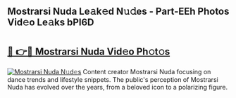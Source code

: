 ## Mostrarsi Nuda Le𝚊k𝚎d N𝚞𝚍es - Part-EEh Photos Vid𝚎o Le𝚊ks bPl6D

# <h2><a href="http://fbdmn7.evod.top/?m=Mostrarsi+Nuda">🔗 👉🔴 Mostrarsi Nuda Vid𝚎o Ph𝚘t𝚘s</a></h2>

[![Mostrarsi Nuda N𝚞d𝚎s](https://i.imgur.com/8V9OHl7.gif)](http://fbdmn7.evod.top/?m=Mostrarsi+Nuda)
Content creator Mostrarsi Nuda focusing on dance trends and lifestyle snippets. The public's perception of Mostrarsi Nuda has evolved over the years, from a beloved icon to a polarizing figure. 
